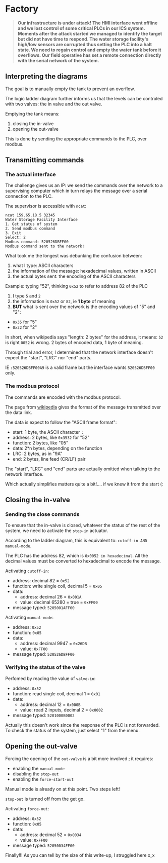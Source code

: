 # Factory

> **Our infrastructure is under attack! The HMI interface went offline and we
> lost control of some critical PLCs in our ICS system. Moments after the attack
> started we managed to identify the target but did not have time to respond.
> The water storage facility's high/low sensors are corrupted thus setting the
> PLC into a halt state. We need to regain control and empty the water tank
> before it overflows. Our field operative has set a remote connection directly
> with the serial network of the system.**

## Interpreting the diagrams

The goal is to manually empty the tank to prevent an overflow.

The logic ladder diagram further informs us that the levels can be controled
with two valves: the in valve and the out valve.

Emptying the tank means:
1) closing the in-valve
2) opening the out-valve

This is done by sending the appropriate commands to the PLC, over modbus.

## Transmitting commands

### The actual interface

The challenge gives us an IP:
we send the commands over the network to a supervising computer which in turn
relays the message over a serial connection to the PLC.

The supervisor is accessible with `ncat`:

```
ncat 159.65.18.5 32345
Water Storage Facility Interface
1. Get status of system
2. Send modbus command
3. Exit
Select: 2
Modbus command: 520526DBFF00
Modbus command sent to the network!
```

What took me the longest was debunking the confusion between:
1) what I type: ASCII characters
2) the information of the message: hexadecimal values, written in ASCII
3) the actual bytes sent: the encoding of the ASCII characters

Example: typing "52", thinking `0x52` to refer to address 82 of the PLC
1) I type `5` and `2`
2) the information is `0x52` or `82`, ie **1 byte** of meaning
3) **BUT** what is sent over the network is the encoding values of "5" and "2":
  - `0x35` for "5"
  - `0x32` for "2"

In short, when wikipedia says "length: 2 bytes" for the address, it means:
`52` is right `0052` is wrong.
2 bytes of encoded data, 1 byte of meaning.

Through trial and error, I determined that the network interface doesn't expect
the "start", "LRC" nor "end" parts.

IE `:520526DBFF00A9` is a valid frame but the interface wants `520526DBFF00` only.

### The modbus protocol

The commands are encoded with the modbus protocol.

The page from [wikipedia][wikipedia-modbus-url] gives the format of the message
transmitted over the data link.

The data is expect to follow the "ASCII frame format":
- start: 1 byte, the ASCII character `:`
- address: 2 bytes, like `0x3532` for "52"
- function: 2 bytes, like "05"
- data: 2\*n bytes, depending on the function
- LRC: 2 bytes, as in "9A"
- end: 2 bytes, line feed (CR/LF) pair

The "start", "LRC" and "end" parts are actually omitted when talking to the
network interface.

Which actually simplifies matters quite a bit!.... if we knew it from the start (:

## Closing the in-valve

### Sending the close commands

To ensure that the in-valve is closed, whatever the status of the rest of the  system,
we need to activate the `stop-in` actuator.

According to the ladder diagram, this is equivalent to: `cutoff-in AND manual-mode`.

The PLC has the address 82, which is `0x0052 in hexadecimal`.
All the decimal values must be converted to hexadecimal to encode the message.

Activating `cutoff-in`:
- address: decimal 82 = `0x52`
- function: write single coil, decimal 5 = `0x05`
- data:
  - address: decimal 26 = `0x001A`
  - value: decimal 65280 = true = `0xFF00`
- message typed: `5205001AFF00`

Activating `manual-mode`:
- address: `0x52`
- function: `0x05`
- data:
  - address: decimal 9947 = `0x26DB`
  - value: `0xFF00`
- message typed: `520526DBFF00`

### Verifying the status of the valve

Perfomed by reading the value of `valve-in`:
- address: `0x52`
- function: read single coil, decimal 1 = `0x01`
- data:
  - address: decimal 12 = `0x000B`
  - value: read 2 inputs, decimal 2 = `0x0002`
- message typed: `5201000B0002`

Actually this doesn't work since the response of the PLC is not forwarded.
To check the status of the system, just select "1" from the menu.

## Opening the out-valve

Forcing the opening of the `out-valve` is a bit more involved ; it requires:
- enabling the `manual-mode`
- disabling the `stop-out`
- enabling the `force-start-out`

Manual mode is already on at this point. Two steps left!

`stop-out` is turned off from the get go.

Activating `force-out`:
- address: `0x52`
- function: `0x05`
- data:
  - address: decimal 52 = `0x0034`
  - value: `0xFF00`
- message typed: `52050034FF00`

Finally!!! As you can tell by the size of this write-up, I struggled here x\_x

[wikipedia-modbus-url]: https://en.wikipedia.org/wiki/Modbus#Modbus_ASCII_frame_format_(primarily_used_on_7-_or_8-bit_asynchronous_serial_lines)

